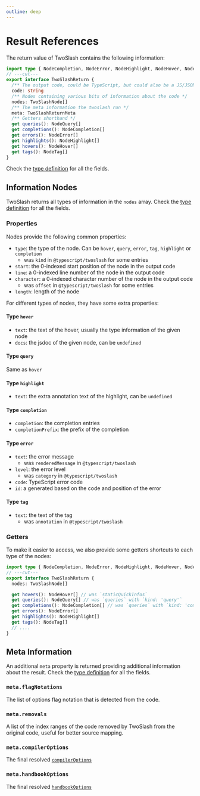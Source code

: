 ```yaml
---
outline: deep
---
```


# Result References

The return value of TwoSlash contains the following information:

```ts twoslash
import type { NodeCompletion, NodeError, NodeHighlight, NodeHover, NodeQuery, NodeTag, TwoSlashNode, TwoSlashReturnMeta } from 'twoslash'
// ---cut---
export interface TwoSlashReturn {
  /** The output code, could be TypeScript, but could also be a JS/JSON/d.ts */
  code: string
  /** Nodes containing various bits of information about the code */
  nodes: TwoSlashNode[]
  /** The meta information the twoslash run */
  meta: TwoSlashReturnMeta
  /** Getters shorthand */
  get queries(): NodeQuery[]
  get completions(): NodeCompletion[]
  get errors(): NodeError[]
  get highlights(): NodeHighlight[]
  get hovers(): NodeHover[]
  get tags(): NodeTag[]
}
```

Check the [type definition](https://github.com/antfu/twoslashes/blob/main/packages/twoslash/src/types/returns.ts) for all the fields.

## Information Nodes

TwoSlash returns all types of information in the `nodes` array. Check the [type definition](https://github.com/antfu/twoslashes/blob/main/packages/twoslash/src/types/nodes.ts) for all the fields.

### Properties

Nodes provide the following common properties:

- `type`: the type of the node. Can be `hover`, `query`, `error`, `tag`, `highlight` or `completion`
  - was `kind` in `@typescript/twoslash` for some entries
- `start`: the 0-indexed start position of the node in the output code
- `line`: a 0-indexed line number of the node in the output code
- `character`: a 0-indexed character number of the node in the output code
  - was `offset` in `@typescript/twoslash` for some entries
- `length`: length of the node

For different types of nodes, they have some extra properties:

#### Type `hover`

- `text`: the text of the hover, usually the type information of the given node
- `docs`: the jsdoc of the given node, can be `undefined`

#### Type `query`

Same as `hover`

#### Type `highlight`

- `text`: the extra annotation text of the highlight, can be `undefined`

#### Type `completion`

- `completion`: the completion entries
- `completionPrefix`: the prefix of the completion

#### Type `error`

- `text`: the error message
  - was `renderedMessage` in `@typescript/twoslash`
- `level`: the error level
  - was `category` in `@typescript/twoslash`
- `code`: TypeScript error code
- `id`: a generated based on the code and position of the error

#### Type `tag`

- `text`: the text of the tag
  - was `annotation` in `@typescript/twoslash`

### Getters

To make it easier to access, we also provide some getters shortcuts to each type of the nodes:

```ts
import type { NodeCompletion, NodeError, NodeHighlight, NodeHover, NodeQuery, NodeTag, TwoSlashNode, TwoSlashReturnMeta } from 'twoslash'
// ---cut---
export interface TwoSlashReturn {
  nodes: TwoSlashNode[]

  get hovers(): NodeHover[] // was `staticQuickInfos`
  get queries(): NodeQuery[] // was `queries` with `kind: 'query'`
  get completions(): NodeCompletion[] // was `queries` with `kind: 'completion'`
  get errors(): NodeError[]
  get highlights(): NodeHighlight[]
  get tags(): NodeTag[]
  // ....
}
```

## Meta Information

An additional `meta` property is returned providing additional information about the result. Check the [type definition](https://github.com/antfu/twoslashes/blob/main/packages/twoslash/src/types/returns.ts) for all the fields.

### `meta.flagNotations`

The list of options flag notation that is detected from the code.

### `meta.removals`

A list of the index ranges of the code removed by TwoSlash from the original code, useful for better source mapping.

### `meta.compilerOptions`

The final resolved [`compilerOptions`](/refs/options#compiler-options)

### `meta.handbookOptions`

The final resolved [`handbookOptions`](/refs/options#handbook-options)
